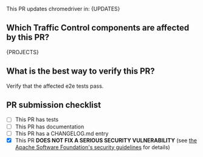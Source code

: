 <!--
Licensed to the Apache Software Foundation (ASF) under one
or more contributor license agreements.  See the NOTICE file
distributed with this work for additional information
regarding copyright ownership.  The ASF licenses this file
to you under the Apache License, Version 2.0 (the
"License"); you may not use this file except in compliance
with the License.  You may obtain a copy of the License at

    http://www.apache.org/licenses/LICENSE-2.0

Unless required by applicable law or agreed to in writing,
software distributed under the License is distributed on an
"AS IS" BASIS, WITHOUT WARRANTIES OR CONDITIONS OF ANY
KIND, either express or implied.  See the License for the
specific language governing permissions and limitations
under the License.
-->

This PR updates chromedriver in:
{UPDATES}

## Which Traffic Control components are affected by this PR?
{PROJECTS}

## What is the best way to verify this PR?
Verify that the affected e2e tests pass.

## PR submission checklist
- [ ] This PR has tests
- [ ] This PR has documentation
- [ ] This PR has a CHANGELOG.md entry
- [x] This PR **DOES NOT FIX A SERIOUS SECURITY VULNERABILITY** (see [the Apache Software Foundation's security guidelines](https://apache.org/security) for details)
